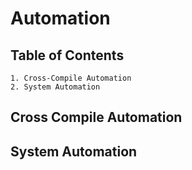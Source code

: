 # Automation
## Table of Contents
```
1. Cross-Compile Automation
2. System Automation
```

## Cross Compile Automation

## System Automation